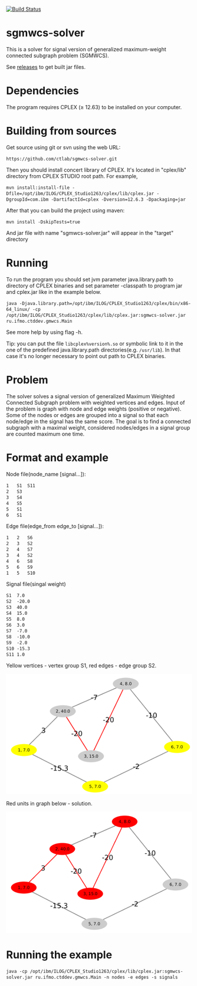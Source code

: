 [![Build Status](https://travis-ci.org/ctlab/sgmwcs-solver.svg?branch=master)](https://travis-ci.org/ctlab/sgmwcs-solver)

# sgmwcs-solver

This is a solver for signal version of generalized maximum-weight connected subgraph problem (SGMWCS).

See [releases](https://github.com/ctlab/sgmwcs-solver/releases) to get built jar files.

# Dependencies

The program requires CPLEX (≥ 12.63) to be installed on your computer.

Building from sources
===========

Get source using git or svn using the web URL:

    https://github.com/ctlab/sgmwcs-solver.git
    
Then you should install concert library of CPLEX.
It's located in "cplex/lib" directory from CPLEX STUDIO root path.
For example, 

    mvn install:install-file -Dfile=/opt/ibm/ILOG/CPLEX_Studio1263/cplex/lib/cplex.jar -DgroupId=com.ibm -DartifactId=cplex -Dversion=12.6.3 -Dpackaging=jar
    
After that you can build the project using maven:

    mvn install -DskipTests=true
    
And jar file with name "sgmwcs-solver.jar" will appear in the "target" directory
    
Running
=======

To run the program you should set jvm parameter java.library.path to directory of CPLEX binaries and set parameter
-classpath to program jar and cplex.jar like in the example below.

    java -Djava.library.path=/opt/ibm/ILOG/CPLEX_Studio1263/cplex/bin/x86-64_linux/ -cp /opt/ibm/ILOG/CPLEX_Studio1263/cplex/lib/cplex.jar:sgmwcs-solver.jar ru.ifmo.ctddev.gmwcs.Main

See more help by using flag -h.

Tip: you can put the file `libcplex%version%.so` or symbolic link to it in the one of the predefined 
java.library.path directories(e.g. `/usr/lib`). In that case it's no longer necessary to point out path to CPLEX
binaries.
 
Problem
=========

The solver solves a signal version of generalized Maximum Weighted Connected Subgraph problem with weighted vertices and edges.
Input of the problem is graph with node and edge weights (positive or negative). 
Some of the nodes or edges are grouped into a signal so that each node/edge in the signal has the same score.
The goal is to find a connected subgraph with a maximal weight, considered nodes/edges in a signal group are counted maximum one time.

Format and example
=========

Node file(node_name  [signal...]):

    1   S1  S11
    2   S3
    3   S4
    4   S5
    5   S1
    6   S1

Edge file(edge_from  edge_to  [signal...]):

    1   2   S6
    2   3   S2
    2   4   S7
    3   4   S2
    4   6   S8
    5   6   S9
    1   5   S10
    
Signal file(singal  weight)

    S1  7.0
    S2  -20.0
    S3  40.0
    S4  15.0
    S5  8.0
    S6  3.0
    S7  -7.0
    S8  -10.0
    S9  -2.0
    S10 -15.3
    S11 1.0


Yellow vertices - vertex group S1, red edges - edge group S2.

![Example](/sample.png?raw=true "Sample")

Red units in graph below - solution.

![Example](/sample_solved.png?raw=true "Solution")

Running the example
==============

    java -cp /opt/ibm/ILOG/CPLEX_Studio1263/cplex/lib/cplex.jar:sgmwcs-solver.jar ru.ifmo.ctddev.gmwcs.Main -n nodes -e edges -s signals

